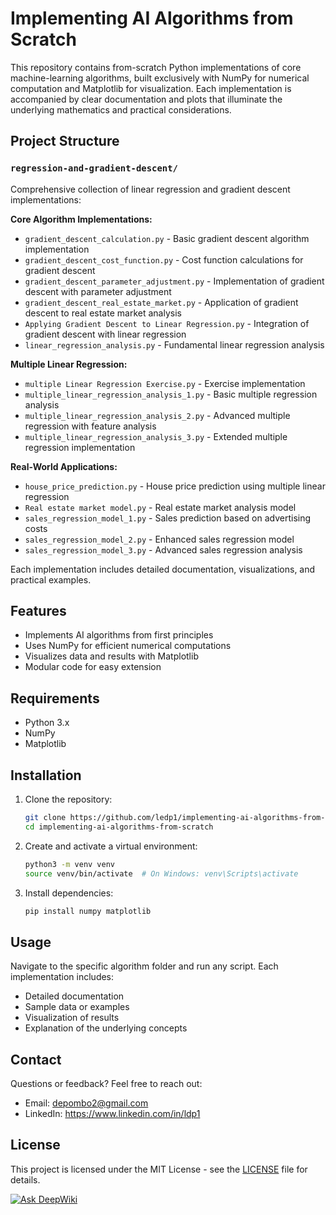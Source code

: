 # Implementing AI Algorithms from Scratch

This repository contains from-scratch Python implementations of core machine-learning algorithms, built exclusively with NumPy for numerical computation and Matplotlib for visualization. Each implementation is accompanied by clear documentation and plots that illuminate the underlying mathematics and practical considerations.

## Project Structure

### `regression-and-gradient-descent/`
Comprehensive collection of linear regression and gradient descent implementations:

**Core Algorithm Implementations:**
- `gradient_descent_calculation.py` - Basic gradient descent algorithm implementation
- `gradient_descent_cost_function.py` - Cost function calculations for gradient descent
- `gradient_descent_parameter_adjustment.py` - Implementation of gradient descent with parameter adjustment
- `gradient_descent_real_estate_market.py` - Application of gradient descent to real estate market analysis
- `Applying Gradient Descent to Linear Regression.py` - Integration of gradient descent with linear regression
- `linear_regression_analysis.py` - Fundamental linear regression analysis

**Multiple Linear Regression:**
- `multiple Linear Regression Exercise.py` - Exercise implementation
- `multiple_linear_regression_analysis_1.py` - Basic multiple regression analysis
- `multiple_linear_regression_analysis_2.py` - Advanced multiple regression with feature analysis
- `multiple_linear_regression_analysis_3.py` - Extended multiple regression implementation

**Real-World Applications:**
- `house_price_prediction.py` - House price prediction using multiple linear regression
- `Real estate market model.py` - Real estate market analysis model
- `sales_regression_model_1.py` - Sales prediction based on advertising costs
- `sales_regression_model_2.py` - Enhanced sales regression model
- `sales_regression_model_3.py` - Advanced sales regression analysis

Each implementation includes detailed documentation, visualizations, and practical examples.

## Features

- Implements AI algorithms from first principles
- Uses NumPy for efficient numerical computations
- Visualizes data and results with Matplotlib
- Modular code for easy extension

## Requirements

- Python 3.x
- NumPy
- Matplotlib

## Installation

1. Clone the repository:
   ```bash
   git clone https://github.com/ledp1/implementing-ai-algorithms-from-scratch.git
   cd implementing-ai-algorithms-from-scratch
   ```
2. Create and activate a virtual environment:
   ```bash
   python3 -m venv venv
   source venv/bin/activate  # On Windows: venv\Scripts\activate
   ```
3. Install dependencies:
   ```bash
   pip install numpy matplotlib
   ```

## Usage

Navigate to the specific algorithm folder and run any script. Each implementation includes:
- Detailed documentation
- Sample data or examples
- Visualization of results
- Explanation of the underlying concepts

## Contact

Questions or feedback? Feel free to reach out:

- Email: depombo2@gmail.com
- LinkedIn: https://www.linkedin.com/in/ldp1

## License

This project is licensed under the MIT License - see the [LICENSE](LICENSE) file for details. 

[![Ask DeepWiki](https://deepwiki.com/badge.svg)](https://deepwiki.com/ledp1/implementing-ai-algorithms-from-scratch)

